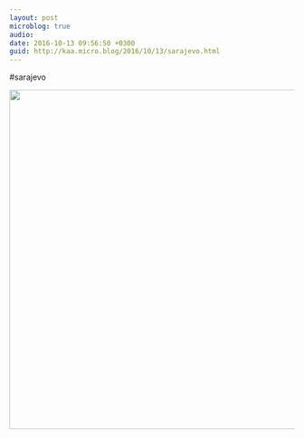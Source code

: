 ```yaml
---
layout: post
microblog: true
audio: 
date: 2016-10-13 09:56:50 +0300
guid: http://kaa.micro.blog/2016/10/13/sarajevo.html
---
```

#sarajevo

<img src="https://micro.kaa.bz/uploads/2018/b170c0cd3e.jpg" width="600" height="600" />
